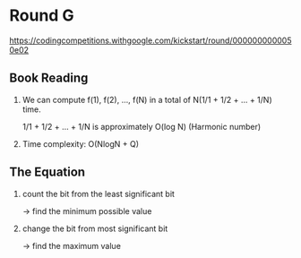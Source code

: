 # Round G
https://codingcompetitions.withgoogle.com/kickstart/round/0000000000050e02

## Book Reading
1. We can compute f(1), f(2), ..., f(N) in a total of N(1/1 + 1/2 + ... + 1/N) time.

   1/1 + 1/2 + ... + 1/N is approximately O(log N) (Harmonic number)

2. Time complexity: O(NlogN + Q)

## The Equation
1. count the bit from the least significant bit 
 
   -> find the minimum possible value

2. change the bit from most significant bit 

   -> find the maximum value
